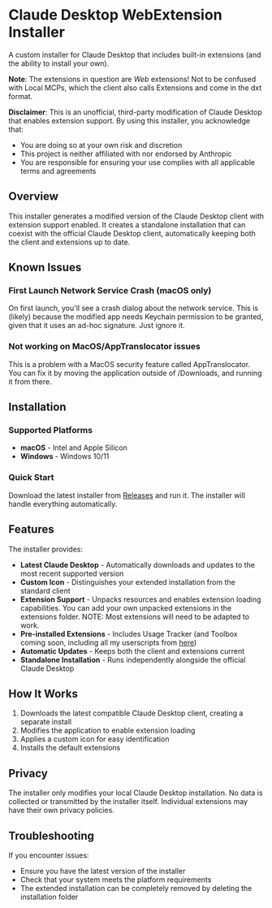 # Claude Desktop WebExtension Installer

A custom installer for Claude Desktop that includes built-in extensions (and the ability to install your own).

**Note**: The extensions in question are _Web_ extensions! Not to be confused with Local MCPs, which the client also calls Extensions and come in the dxt format.

**Disclaimer**: This is an unofficial, third-party modification of Claude Desktop that enables extension support. By using this installer, you acknowledge that:
- You are doing so at your own risk and discretion
- This project is neither affiliated with nor endorsed by Anthropic
- You are responsible for ensuring your use complies with all applicable terms and agreements

## Overview

This installer generates a modified version of the Claude Desktop client with extension support enabled. It creates a standalone installation that can coexist with the official Claude Desktop client, automatically keeping both the client and extensions up to date.

## Known Issues

### First Launch Network Service Crash (macOS only)
On first launch, you'll see a crash dialog about the network service. This is (likely) because the modified app needs Keychain permission to be granted, given that it uses an ad-hoc signature. Just ignore it.

### Not working on MacOS/AppTranslocator issues
This is a problem with a MacOS security feature called AppTranslocator. You can fix it by moving the application outside of /Downloads, and running it from there.

## Installation

### Supported Platforms
- **macOS** - Intel and Apple Silicon
- **Windows** - Windows 10/11

### Quick Start
Download the latest installer from [Releases](../../releases) and run it. The installer will handle everything automatically.

## Features

The installer provides:

- **Latest Claude Desktop** - Automatically downloads and updates to the most recent supported version
- **Custom Icon** - Distinguishes your extended installation from the standard client
- **Extension Support** - Unpacks resources and enables extension loading capabilities. You can add your own unpacked extensions in the extensions folder. NOTE: Most extensions will need to be adapted to work.
- **Pre-installed Extensions** - Includes Usage Tracker (and Toolbox coming soon, including all my userscripts from [here](https://github.com/lugia19/Claude-Toolbox))
- **Automatic Updates** - Keeps both the client and extensions current
- **Standalone Installation** - Runs independently alongside the official Claude Desktop

## How It Works

1. Downloads the latest compatible Claude Desktop client, creating a separate install
2. Modifies the application to enable extension loading
3. Applies a custom icon for easy identification
4. Installs the default extensions

## Privacy

The installer only modifies your local Claude Desktop installation. No data is collected or transmitted by the installer itself. Individual extensions may have their own privacy policies.

## Troubleshooting

If you encounter issues:
- Ensure you have the latest version of the installer
- Check that your system meets the platform requirements
- The extended installation can be completely removed by deleting the installation folder
